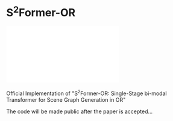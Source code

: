 # S<sup>2</sup>Former-OR
![S<sup>2</sup>Former-OR](assets/framework.pdf)

Official Implementation of "S<sup>2</sup>Former-OR: Single-Stage bi-modal Transformer for Scene Graph Generation in OR"

The code will be made public after the paper is accepted...

